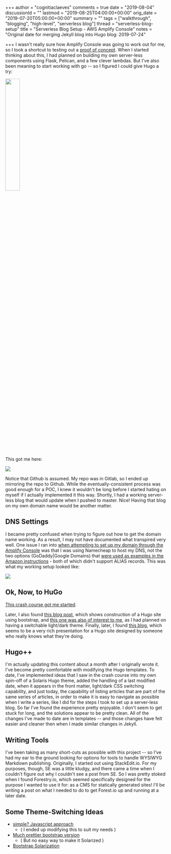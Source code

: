 +++
author = "cognitiaclaeves"
comments = true
date = "2019-08-04"
discussionId = ""
lastmod = "2019-08-25T04:00:00+00:00"
orig_date = "2019-07-20T05:00:00+00:00"
summary = ""
tags = ["walkthrough", "blogging", "high-level", "serverless blog"]
thread = "serverless-blog-setup"
title = "Serverless Blog Setup - AWS Amplify Console"
notes = "Original date for merging Jekyll blog into Hugo blog: 2019-07-24"

+++
I wasn't really sure how Amplify Console was going to work out for me, so I took a shortcut to testing out a [proof of concept](https://aws.amazon.com/amplify/console/getting-started/ "Get Started with Amplify Console"). When I started thinking about this, I had planned on building my own server-less components using Flask, Pelican, and a few clever lambdas. But I've also been meaning to start working with go -- so I figured I could give Hugo a try:

<div style="text-align: left"><img src="https://s3-us-east-2.amazonaws.com/sourceapprentice-blog-media/hugo-quickstart.png" style="width: 30%;text-align: left;display: inline-block;"></div>

This got me here:

![](https://s3-us-east-2.amazonaws.com/sourceapprentice-blog-media/amplify-console-hugo-poc.png)

Notice that Github is assumed. My repo was in Gitlab, so I ended up mirroring the repo to Github. While the eventually-consistent process was good enough for a POC, I knew it wouldn't be long before I started hating on myself if I actually implemented it this way. Shortly, I had a working server-less blog that would update when I pushed to master. Nice! Having that blog on my own domain name would be another matter.

## DNS Settings

I became pretty confused when trying to figure out how to get the domain name working. As a result, I may not have documented what transpired very well. One issue I ran into [when attempting to set up my domain through the Amplify Console](https://docs.aws.amazon.com/amplify/latest/userguide/custom-domains.html#custom-domain-third-party) was that I was using Namecheap to host my DNS, not the two options (GoDaddy|Google Domains) that [were used as examples in the Amazon instructions](https://docs.aws.amazon.com/amplify/latest/userguide/howto-third-party-domains.html) - both of which didn't support ALIAS records. This was what my working setup looked like:

![](https://s3-us-east-2.amazonaws.com/sourceapprentice-blog-media/namecheap-adv-domain-for-amplify.png)

## Ok, Now, to HuGo

[This crash course got me started](https://zwbetz.com/make-a-hugo-blog-from-scratch/ "A simple and cleanly styled Hugo blog").

Later, I also found [this blog post](https://willschenk.com/articles/2018/building-a-hugo-site/ "Hugo blog that uses Bootstrap"), which shows construction of a Hugo site using bootstrap, and [this one was also of interest to me](https://blog.webjeda.com/dark-theme-switch/ "Dark Theme Switch"), as I had planned on having a switchable light/dark theme. Finally, later, I found [this blog](https://regisphilibert.com/blog/2018/04/hugo-optmized-relashionships-with-related-content/ "Stylin' hugo blog"), which seems to be a very rich presentation for a Hugo site designed by someone who really knows what they're doing.

## Hugo++

I'm actually updating this content about a month after I originally wrote it. I've become pretty comfortable with modifying the Hugo templates. To date, I've implemented ideas that I saw in the crash course into my own spin-off of a Solaris Hugo theme, added the handling of a last modified date, when it appears in the front matter, light/dark CSS switching capability, and just today, the capability of listing articles that are part of the same series of articles, in order to make it is easy to navigate as possible when I write a series, like I did for the steps I took to set up a server-less blog. So far I've found the experience pretty enjoyable. I don't seem to get stuck for long, and the solutions appear to be pretty clean. All of the changes I've made to date are in templates -- and those changes have felt easier and cleaner then when I made similar changes in Jekyll.

## Writing Tools

I've been taking as many short-cuts as possible with this project -- so I've had my ear to the ground looking for options for tools to handle WYSIWYG Markdown publishing. Originally, I started out using StackEdit.io. For my purposes, though, SE was a little kludgy, and there came a time when I couldn't figure out why I couldn't see a post from SE. So I was pretty stoked when I found Forestry.io, which seemed specifically designed for the purpose I wanted to use it for: as a CMS for statically generated sites! I'll be writing a post on what I needed to do to get Forest.io up and running at a later date.

## Some Theme-Switching Ideas

* [simple? Javascript approach](https://www.thesitewizard.com/javascripts/change-style-sheets.shtml "Simpler Javascript only theme switching approach")
  * ( I ended up modifying this to suit my needs )
* [Much prettier bootstrap version](https://github.com/nathancday/min_night/blob/master/layouts/partials/js.html "Pretty Bootstrap theme with light and dark switch")
  * ( But no easy way to make it Solarized )
* [Bootstrap Solarization](https://bootswatch.com/solar/ "Solarized Bootstrap theme")